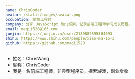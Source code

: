 ```yaml
---
name: ChrisCoder
avatar: /static/images/avatar.png
occupation: 前端工程师
company: 分享 JavaScript 热门框架，记录前端工程师学习成长历程。
email: maqi1520@163.com
juejin: https://juejin.cn/user/2189882895384093
zhihu: https://www.zhihu.com/people/xiao-ma-15-3
github: https://github.com/maqi1520
---
```


- 姓名：ChrisWang
- 昵称：ChrisCoder
- 我是一名前端工程师，非典型程序员，探索游戏，副业增收
